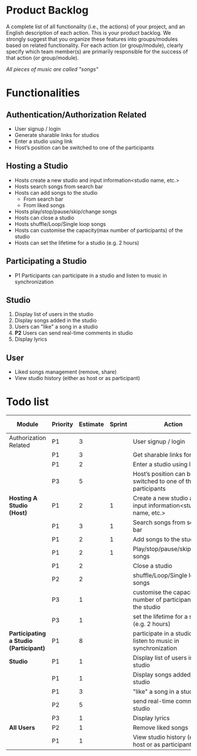# Product Backlog

A complete list of all functionality (i.e., the actions) of your project, and an English description of each action. This is your product backlog. We strongly suggest that you organize these features into groups/modules based on related functionality. For each action (or group/module), clearly specify which team member(s) are primarily responsible for the success of that action (or group/module). 



*All pieces of music are called "songs"*

# Functionalities

## Authentication/Authorization Related

* User signup / login
* Generate sharable links for studios
* Enter a studio using link
* <Nice to have>Host’s position can be switched to one of the participants 

## Hosting a Studio

* Hosts create a new studio and input information<studio name, etc.>
* Hosts search songs from search bar 
* Hosts can add songs to the studio
  * From search bar
  * From liked songs
* Hosts play/stop/pause/skip/change songs
* Hosts can close a studio
* <Nice to have> Hosts shuffle/Loop/Single loop songs
* <Nice to have>Hosts can customise the capacity(max number of participants) of the studio 
* <Nice to have>Hosts can set the lifetime for a studio (e.g. 2 hours) 

## Participating a Studio

* P1 Participants can participate in a studio and listen to music in synchronization

## Studio

1. Display list of users in the studio
2. Display songs added in the studio
3. Users can "like" a song in a studio
4. **P2** Users can send real-time comments in studio
5. <Nice to have> Display lyrics 

## User

* Liked songs management (remove, share)
* View studio history (either as host or as participant)

# Todo list

| Module                                   | Priority | Estimate | Sprint | Action                                                       | Assigned to |
| ---------------------------------------- | -------- | -------- | ------ | ------------------------------------------------------------ |  ---------- |
| Authorization Related                    | P1       | 3        |        | User signup / login                                          | Jiayue      |
|                                          | P1       | 3        |        | Get sharable links for studios                               | Jiayue      |
|                                          | P1       | 2        |        | Enter a studio using link                                    | Jiayue      |
|                                          | P3       | 5        |        | Host’s position can be switched to one of the participants   | Jiayue      |
| **Hosting A Studio (Host)**              | P1       | 2        | 1      | Create a new studio and input information<studio name, etc.> | Jiayue      |
|                                          | P1       | 3        | 1      | Search songs from search bar                                 | Wenjing     |
|                                          | P1       | 2        | 1      | Add songs to the studio                                      | Suqi        |
|                                          | P1       | 2        | 1      | Play/stop/pause/skip/change songs                            | Alan        |
|                                          | P1       | 2        |        | Close a studio                                               | Wenjing     |
|                                          | P2       | 2        |        | <Nice to have> shuffle/Loop/Single loop songs                | Alan        |
|                                          | P3       | 1        |        | <Nice to have>customise the capacity(max number of participants) of the studio |  Alan        |
|                                          | P3       | 1        |        | <Nice to have>set the lifetime for a studio (e.g. 2 hours)   |  Alan        |
| **Participating a Studio (Participant)** | P1       | 8        |        | participate in a studio and listen to music in synchronization |  Alan        |
| **Studio**                               | P1       | 1        |        | Display list of users in the studio                          | Suqi        |
|                                          | P1       | 1        |        | Display songs added in the studio                            |  Suqi        |
|                                          | P1       | 3        |        | "like" a song in a studio                                    |  Suqi        |
|                                          | P2       | 5        |        | send real-time comments in studio                            |  Suqi        |
|                                          | P3       | 1        |        | <Nice to have> Display lyrics                                |  Suqi        |
| **All Users**                            | P2       | 1        |        | Remove liked songs                                           | Jiayue      |
|                                          | P1       | 1        |        | View studio history (either as host or as participant)       | Wenjing     |
